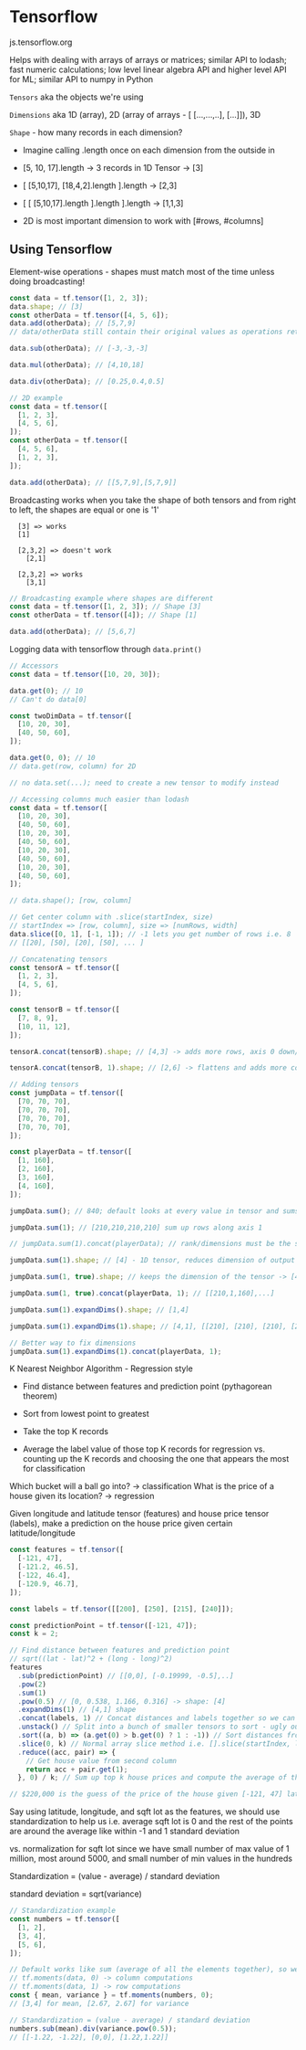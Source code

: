 # Tensorflow

js.tensorflow.org

Helps with dealing with arrays of arrays or matrices; similar API to lodash; fast numeric calculations; low level linear algebra API and higher level API for ML; similar API to numpy in Python

`Tensors` aka the objects we're using

`Dimensions` aka 1D (array), 2D (array of arrays - [ [...,...,..], [...]]), 3D

`Shape` - how many records in each dimension?

- Imagine calling .length once on each dimension from the outside in

- [5, 10, 17].length -> 3 records in 1D Tensor -> [3]

- [ [5,10,17], [18,4,2].length ].length -> [2,3]

- [ [ [5,10,17].length ].length ].length -> [1,1,3]

- 2D is most important dimension to work with [#rows, #columns]

## Using Tensorflow

Element-wise operations - shapes must match most of the time unless doing broadcasting!

```js
const data = tf.tensor([1, 2, 3]);
data.shape; // [3]
const otherData = tf.tensor([4, 5, 6]);
data.add(otherData); // [5,7,9]
// data/otherData still contain their original values as operations return a brand new tensor

data.sub(otherData); // [-3,-3,-3]

data.mul(otherData); // [4,10,18]

data.div(otherData); // [0.25,0.4,0.5]
```

```js
// 2D example
const data = tf.tensor([
  [1, 2, 3],
  [4, 5, 6],
]);
const otherData = tf.tensor([
  [4, 5, 6],
  [1, 2, 3],
]);

data.add(otherData); // [[5,7,9],[5,7,9]]
```

Broadcasting works when you take the shape of both tensors and from right to left, the shapes are equal or one is '1'

```
  [3] => works
  [1]

  [2,3,2] => doesn't work
    [2,1]

  [2,3,2] => works
    [3,1]
```

```js
// Broadcasting example where shapes are different
const data = tf.tensor([1, 2, 3]); // Shape [3]
const otherData = tf.tensor([4]); // Shape [1]

data.add(otherData); // [5,6,7]
```

Logging data with tensorflow through `data.print()`

```js
// Accessors
const data = tf.tensor([10, 20, 30]);

data.get(0); // 10
// Can't do data[0]

const twoDimData = tf.tensor([
  [10, 20, 30],
  [40, 50, 60],
]);

data.get(0, 0); // 10
// data.get(row, column) for 2D

// no data.set(...); need to create a new tensor to modify instead
```

```js
// Accessing columns much easier than lodash
const data = tf.tensor([
  [10, 20, 30],
  [40, 50, 60],
  [10, 20, 30],
  [40, 50, 60],
  [10, 20, 30],
  [40, 50, 60],
  [10, 20, 30],
  [40, 50, 60],
]);

// data.shape(); [row, column]

// Get center column with .slice(startIndex, size)
// startIndex => [row, column], size => [numRows, width]
data.slice([0, 1], [-1, 1]); // -1 lets you get number of rows i.e. 8
// [[20], [50], [20], [50], ... ]
```

```js
// Concatenating tensors
const tensorA = tf.tensor([
  [1, 2, 3],
  [4, 5, 6],
]);

const tensorB = tf.tensor([
  [7, 8, 9],
  [10, 11, 12],
]);

tensorA.concat(tensorB).shape; // [4,3] -> adds more rows, axis 0 down/vertical

tensorA.concat(tensorB, 1).shape; // [2,6] -> flattens and adds more columns, axis 1 to right/lengthwise
```

```js
// Adding tensors
const jumpData = tf.tensor([
  [70, 70, 70],
  [70, 70, 70],
  [70, 70, 70],
  [70, 70, 70],
]);

const playerData = tf.tensor([
  [1, 160],
  [2, 160],
  [3, 160],
  [4, 160],
]);

jumpData.sum(); // 840; default looks at every value in tensor and sums them up

jumpData.sum(1); // [210,210,210,210] sum up rows along axis 1

// jumpData.sum(1).concat(playerData); // rank/dimensions must be the same

jumpData.sum(1).shape; // [4] - 1D tensor, reduces dimension of output tensor

jumpData.sum(1, true).shape; // keeps the dimension of the tensor -> [4,1]

jumpData.sum(1, true).concat(playerData, 1); // [[210,1,160],...]

jumpData.sum(1).expandDims().shape; // [1,4]

jumpData.sum(1).expandDims(1).shape; // [4,1], [[210], [210], [210], [210]]

// Better way to fix dimensions
jumpData.sum(1).expandDims(1).concat(playerData, 1);
```

K Nearest Neighbor Algorithm - Regression style

- Find distance between features and prediction point (pythagorean theorem)

- Sort from lowest point to greatest

- Take the top K records

- Average the label value of those top K records for regression vs. counting up the K records and choosing the one that appears the most for classification

Which bucket will a ball go into? -> classification
What is the price of a house given its location? -> regression

Given longitude and latitude tensor (features) and house price tensor (labels), make a prediction on the house price given certain latitude/longitude

```js
const features = tf.tensor([
  [-121, 47],
  [-121.2, 46.5],
  [-122, 46.4],
  [-120.9, 46.7],
]);

const labels = tf.tensor([[200], [250], [215], [240]]);

const predictionPoint = tf.tensor([-121, 47]);
const k = 2;

// Find distance between features and prediction point
// sqrt((lat - lat)^2 + (long - long)^2)
features
  .sub(predictionPoint) // [[0,0], [-0.19999, -0.5],..]
  .pow(2)
  .sum(1)
  .pow(0.5) // [0, 0.538, 1.166, 0.316] -> shape: [4]
  .expandDims(1) // [4,1] shape
  .concat(labels, 1) // Concat distances and labels together so we can sort by rows but we can't naturally sort tensors -> tensor of [distances, house prices]
  .unstack() // Split into a bunch of smaller tensors to sort - ugly output
  .sort((a, b) => (a.get(0) > b.get(0) ? 1 : -1)) // Sort distances from least to greatest
  .slice(0, k) // Normal array slice method i.e. [].slice(startIndex, lastIndexExclusive)
  .reduce((acc, pair) => {
    // Get house value from second column
    return acc + pair.get(1);
  }, 0) / k; // Sum up top k house prices and compute the average of the top k house prices;

// $220,000 is the guess of the price of the house given [-121, 47] latitude/longitude
```

Say using latitude, longitude, and sqft lot as the features, we should use standardization to help us
i.e. average sqft lot is 0 and the rest of the points are around the average like within -1 and 1 standard deviation

vs. normalization for sqft lot since we have small number of max value of 1 million, most around 5000, and small number of min values in the hundreds

Standardization = (value - average) / standard deviation

standard deviation = sqrt(variance)

```js
// Standardization example
const numbers = tf.tensor([
  [1, 2],
  [3, 4],
  [5, 6],
]);

// Default works like sum (average of all the elements together), so we need a second argument to handle
// tf.moments(data, 0) -> column computations
// tf.moments(data, 1) -> row computations
const { mean, variance } = tf.moments(numbers, 0);
// [3,4] for mean, [2.67, 2.67] for variance

// Standardization = (value - average) / standard deviation
numbers.sub(mean).div(variance.pow(0.5));
// [[-1.22, -1.22], [0,0], [1.22,1.22]]
```
